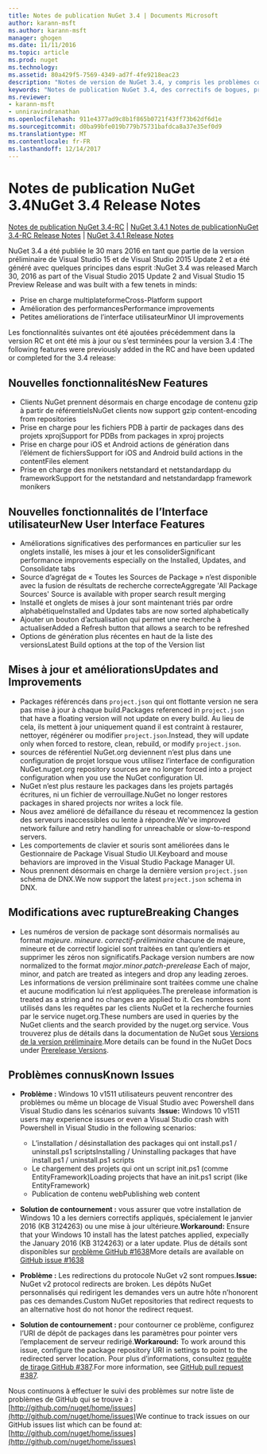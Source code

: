 ```yaml
---
title: Notes de publication NuGet 3.4 | Documents Microsoft
author: karann-msft
ms.author: karann-msft
manager: ghogen
ms.date: 11/11/2016
ms.topic: article
ms.prod: nuget
ms.technology: 
ms.assetid: 80a429f5-7569-4349-ad7f-4fe9218eac23
description: "Notes de version de NuGet 3.4, y compris les problèmes connus, les correctifs de bogues, les fonctionnalités ajoutées et dcr."
keywords: "Notes de publication NuGet 3.4, des correctifs de bogues, problèmes connus, ajouté des fonctionnalités, DCR"
ms.reviewer:
- karann-msft
- unniravindranathan
ms.openlocfilehash: 911e4377ad9c8b1f865b0721f43ff73b62df6d1e
ms.sourcegitcommit: d0ba99bfe019b779b75731bafdca8a37e35ef0d9
ms.translationtype: MT
ms.contentlocale: fr-FR
ms.lasthandoff: 12/14/2017
---
```

# <a name="nuget-34-release-notes"></a><span data-ttu-id="7224a-104">Notes de publication NuGet 3.4</span><span class="sxs-lookup"><span data-stu-id="7224a-104">NuGet 3.4 Release Notes</span></span>

<span data-ttu-id="7224a-105">[Notes de publication NuGet 3.4-RC](../release-notes/nuget-3.4-RC.md) | [NuGet 3.4.1 Notes de publication](../release-notes/nuget-3.4.1.md)</span><span class="sxs-lookup"><span data-stu-id="7224a-105">[NuGet 3.4-RC Release Notes](../release-notes/nuget-3.4-RC.md) | [NuGet 3.4.1 Release Notes](../release-notes/nuget-3.4.1.md)</span></span>

<span data-ttu-id="7224a-106">NuGet 3.4 a été publiée le 30 mars 2016 en tant que partie de la version préliminaire de Visual Studio 15 et de Visual Studio 2015 Update 2 et a été généré avec quelques principes dans esprit :</span><span class="sxs-lookup"><span data-stu-id="7224a-106">NuGet 3.4 was released March 30, 2016 as part of the Visual Studio 2015 Update 2 and Visual Studio 15 Preview Release and was built with a few tenets in minds:</span></span>

*  <span data-ttu-id="7224a-107">Prise en charge multiplateforme</span><span class="sxs-lookup"><span data-stu-id="7224a-107">Cross-Platform support</span></span>
*  <span data-ttu-id="7224a-108">Amélioration des performances</span><span class="sxs-lookup"><span data-stu-id="7224a-108">Performance improvements</span></span>
*  <span data-ttu-id="7224a-109">Petites améliorations de l’interface utilisateur</span><span class="sxs-lookup"><span data-stu-id="7224a-109">Minor UI improvements</span></span>

<span data-ttu-id="7224a-110">Les fonctionnalités suivantes ont été ajoutées précédemment dans la version RC et ont été mis à jour ou s’est terminées pour la version 3.4 :</span><span class="sxs-lookup"><span data-stu-id="7224a-110">The following features were previously added in the RC and have been updated or completed for the 3.4 release:</span></span>

## <a name="new-features"></a><span data-ttu-id="7224a-111">Nouvelles fonctionnalités</span><span class="sxs-lookup"><span data-stu-id="7224a-111">New Features</span></span>

* <span data-ttu-id="7224a-112">Clients NuGet prennent désormais en charge encodage de contenu gzip à partir de référentiels</span><span class="sxs-lookup"><span data-stu-id="7224a-112">NuGet clients now support gzip content-encoding from repositories</span></span>
* <span data-ttu-id="7224a-113">Prise en charge pour les fichiers PDB à partir de packages dans des projets xproj</span><span class="sxs-lookup"><span data-stu-id="7224a-113">Support for PDBs from packages in xproj projects</span></span>
* <span data-ttu-id="7224a-114">Prise en charge pour iOS et Android actions de génération dans l’élément de fichiers</span><span class="sxs-lookup"><span data-stu-id="7224a-114">Support for iOS and Android build actions in the contentFiles element</span></span>
* <span data-ttu-id="7224a-115">Prise en charge des monikers netstandard et netstandardapp du framework</span><span class="sxs-lookup"><span data-stu-id="7224a-115">Support for the netstandard and netstandardapp framework monikers</span></span>

## <a name="new-user-interface-features"></a><span data-ttu-id="7224a-116">Nouvelles fonctionnalités de l’Interface utilisateur</span><span class="sxs-lookup"><span data-stu-id="7224a-116">New User Interface Features</span></span>

* <span data-ttu-id="7224a-117">Améliorations significatives des performances en particulier sur les onglets installé, les mises à jour et les consolider</span><span class="sxs-lookup"><span data-stu-id="7224a-117">Significant performance improvements especially on the Installed, Updates, and Consolidate tabs</span></span>
* <span data-ttu-id="7224a-118">Source d’agrégat de « Toutes les Sources de Package » n’est disponible avec la fusion de résultats de recherche correcte</span><span class="sxs-lookup"><span data-stu-id="7224a-118">Aggregate 'All Package Sources' Source is available with proper search result merging</span></span>
* <span data-ttu-id="7224a-119">Installé et onglets de mises à jour sont maintenant triés par ordre alphabétique</span><span class="sxs-lookup"><span data-stu-id="7224a-119">Installed and Updates tabs are now sorted alphabetically</span></span>
* <span data-ttu-id="7224a-120">Ajouter un bouton d’actualisation qui permet une recherche à actualiser</span><span class="sxs-lookup"><span data-stu-id="7224a-120">Added a Refresh button that allows a search to be refreshed</span></span>
* <span data-ttu-id="7224a-121">Options de génération plus récentes en haut de la liste des versions</span><span class="sxs-lookup"><span data-stu-id="7224a-121">Latest Build options at the top of the Version list</span></span>

## <a name="updates-and-improvements"></a><span data-ttu-id="7224a-122">Mises à jour et améliorations</span><span class="sxs-lookup"><span data-stu-id="7224a-122">Updates and Improvements</span></span>

* <span data-ttu-id="7224a-123">Packages référencés dans `project.json` qui ont flottante version ne sera pas mise à jour à chaque build.</span><span class="sxs-lookup"><span data-stu-id="7224a-123">Packages referenced in `project.json` that have a floating version will not update on every build.</span></span> <span data-ttu-id="7224a-124">Au lieu de cela, ils mettent à jour uniquement quand il est contraint à restaurer, nettoyer, régénérer ou modifier `project.json`.</span><span class="sxs-lookup"><span data-stu-id="7224a-124">Instead, they will update only when forced to restore, clean, rebuild, or modify `project.json`.</span></span>
* <span data-ttu-id="7224a-125">sources de référentiel NuGet.org deviennent n’est plus dans une configuration de projet lorsque vous utilisez l’interface de configuration NuGet.</span><span class="sxs-lookup"><span data-stu-id="7224a-125">nuget.org repository sources are no longer forced into a project configuration when you use the NuGet configuration UI.</span></span>
* <span data-ttu-id="7224a-126">NuGet n’est plus restaure les packages dans les projets partagés écritures, ni un fichier de verrouillage.</span><span class="sxs-lookup"><span data-stu-id="7224a-126">NuGet no longer restores packages in shared projects nor writes a lock file.</span></span>
* <span data-ttu-id="7224a-127">Nous avez amélioré de défaillance du réseau et recommencez la gestion des serveurs inaccessibles ou lente à répondre.</span><span class="sxs-lookup"><span data-stu-id="7224a-127">We've improved network failure and retry handling for unreachable or slow-to-respond servers.</span></span>
* <span data-ttu-id="7224a-128">Les comportements de clavier et souris sont améliorées dans le Gestionnaire de Package Visual Studio UI.</span><span class="sxs-lookup"><span data-stu-id="7224a-128">Keyboard and mouse behaviors are improved in the Visual Studio Package Manager UI.</span></span>
* <span data-ttu-id="7224a-129">Nous prennent désormais en charge la dernière version `project.json` schéma de DNX.</span><span class="sxs-lookup"><span data-stu-id="7224a-129">We now support the latest `project.json` schema in DNX.</span></span>

## <a name="breaking-changes"></a><span data-ttu-id="7224a-130">Modifications avec rupture</span><span class="sxs-lookup"><span data-stu-id="7224a-130">Breaking Changes</span></span>

* <span data-ttu-id="7224a-131">Les numéros de version de package sont désormais normalisés au format *majeure*. *mineure*. *correctif*-*préliminaire* chacune de majeure, mineure et de correctif logiciel sont traitées en tant qu’entiers et supprimer les zéros non significatifs.</span><span class="sxs-lookup"><span data-stu-id="7224a-131">Package version numbers are now normalized to the format *major*.*minor*.*patch*-*prerelease*   Each of major, minor, and patch are treated as integers and drop any leading zeroes.</span></span>  <span data-ttu-id="7224a-132">Les informations de version préliminaire sont traitées comme une chaîne et aucune modification lui n’est appliquées.</span><span class="sxs-lookup"><span data-stu-id="7224a-132">The prerelease information is treated as a string and no changes are applied to it.</span></span> <span data-ttu-id="7224a-133">Ces nombres sont utilisés dans les requêtes par les clients NuGet et la recherche fournies par le service nuget.org.</span><span class="sxs-lookup"><span data-stu-id="7224a-133">These numbers are used in queries by the NuGet clients and the search provided by the nuget.org service.</span></span>  <span data-ttu-id="7224a-134">Vous trouverez plus de détails dans la documentation de NuGet sous [Versions de la version préliminaire](../create-packages/prerelease-packages.md).</span><span class="sxs-lookup"><span data-stu-id="7224a-134">More details can be found in the NuGet Docs under [Prerelease Versions](../create-packages/prerelease-packages.md).</span></span>

## <a name="known-issues"></a><span data-ttu-id="7224a-135">Problèmes connus</span><span class="sxs-lookup"><span data-stu-id="7224a-135">Known Issues</span></span>

* <span data-ttu-id="7224a-136">**Problème :** Windows 10 v1511 utilisateurs peuvent rencontrer des problèmes ou même un blocage de Visual Studio avec Powershell dans Visual Studio dans les scénarios suivants :</span><span class="sxs-lookup"><span data-stu-id="7224a-136">**Issue:** Windows 10 v1511 users may experience issues or even a Visual Studio crash with Powershell in Visual Studio in the following scenarios:</span></span>
    * <span data-ttu-id="7224a-137">L’installation / désinstallation des packages qui ont install.ps1 / uninstall.ps1 scripts</span><span class="sxs-lookup"><span data-stu-id="7224a-137">Installing / Uninstalling packages that have install.ps1 / uninstall.ps1 scripts</span></span>
    * <span data-ttu-id="7224a-138">Le chargement des projets qui ont un script init.ps1 (comme EntityFramework)</span><span class="sxs-lookup"><span data-stu-id="7224a-138">Loading projects that have an init.ps1 script (like EntityFramework)</span></span>
    * <span data-ttu-id="7224a-139">Publication de contenu web</span><span class="sxs-lookup"><span data-stu-id="7224a-139">Publishing web content</span></span>

* <span data-ttu-id="7224a-140">**Solution de contournement :** vous assurer que votre installation de Windows 10 a les derniers correctifs appliqués, spécialement le janvier 2016 (KB 3124263) ou une mise à jour ultérieure.</span><span class="sxs-lookup"><span data-stu-id="7224a-140">**Workaround:** Ensure that your Windows 10 install has the latest patches applied, expecially the January 2016 (KB 3124263) or a later update.</span></span>  <span data-ttu-id="7224a-141">Plus de détails sont disponibles sur [problème GitHub #1638](http://github.com/nuget/home/issues/1638)</span><span class="sxs-lookup"><span data-stu-id="7224a-141">More details are available on [GitHub issue #1638](http://github.com/nuget/home/issues/1638)</span></span>

* <span data-ttu-id="7224a-142">**Problème :** Les redirections du protocole NuGet v2 sont rompues.</span><span class="sxs-lookup"><span data-stu-id="7224a-142">**Issue:** NuGet v2 protocol redirects are broken.</span></span>
<span data-ttu-id="7224a-143">Les dépôts NuGet personnalisés qui redirigent les demandes vers un autre hôte n’honorent pas ces demandes.</span><span class="sxs-lookup"><span data-stu-id="7224a-143">Custom NuGet repositories that redirect requests to an alternative host do not honor the redirect request.</span></span>
* <span data-ttu-id="7224a-144">**Solution de contournement :** pour contourner ce problème, configurez l’URI de dépôt de packages dans les paramètres pour pointer vers l’emplacement de serveur redirigé.</span><span class="sxs-lookup"><span data-stu-id="7224a-144">**Workaround:**  To work around this issue, configure the package repository URI in settings to point to the redirected server location.</span></span>
<span data-ttu-id="7224a-145">Pour plus d’informations, consultez [requête de tirage GitHub #387](https://github.com/NuGet/NuGet.Client/pull/387).</span><span class="sxs-lookup"><span data-stu-id="7224a-145">For more information, see [GitHub pull request #387](https://github.com/NuGet/NuGet.Client/pull/387).</span></span>

<span data-ttu-id="7224a-146">Nous continuons à effectuer le suivi des problèmes sur notre liste de problèmes de GitHub qui se trouve à : [http://github.com/nuget/home/issues](http://github.com/nuget/home/issues)</span><span class="sxs-lookup"><span data-stu-id="7224a-146">We continue to track issues on our GitHub issues list which can be found at: [http://github.com/nuget/home/issues](http://github.com/nuget/home/issues)</span></span>